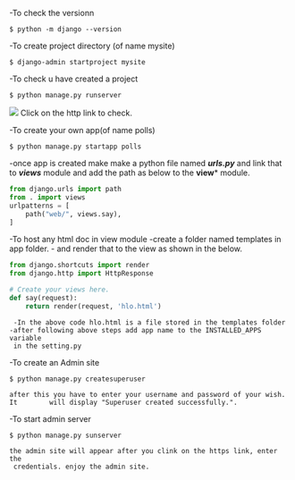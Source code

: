 -To check the versionn
```
$ python -m django --version  
```

-To create project directory (of name mysite)
```
$ django-admin startproject mysite
```

-To check u have created a project
```
$ python manage.py runserver
```
![](https://i.imgur.com/O21o5LF.png)
                             Click on the http link to check.

-To create your own app(of name polls)
```
$ python manage.py startapp polls
```

-once app is created make make a python file named ***urls.py*** and link that to ***views*** module     and add the path as below to the **view*** module.
```python
from django.urls import path
from . import views
urlpatterns = [
    path("web/", views.say),
]
```

-To host any html doc in view module
	-create a folder named templates in app folder.
	 - and render that to the view as shown in the below.
```python
from django.shortcuts import render
from django.http import HttpResponse

# Create your views here.
def say(request):
    return render(request, 'hlo.html')	 
```
     -In the above code hlo.html is a file stored in the templates folder
	-after following above steps add app name to the INSTALLED_APPS variable
	 in the setting.py
	 
-To create an Admin site
```
$ python manage.py createsuperuser
```
	after this you have to enter your username and password of your wish. It        will display "Superuser created successfully.".  

-To start admin server
```
$ python manage.py sunserver
```
	the admin site will appear after you clink on the https link, enter the   
	 credentials. enjoy the admin site. 